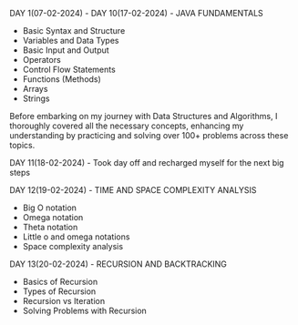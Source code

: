 	


DAY 1(07-02-2024) - DAY 10(17-02-2024) - JAVA FUNDAMENTALS
- Basic Syntax and Structure
- Variables and Data Types
- Basic Input and Output
- Operators
- Control Flow Statements
- Functions (Methods)
- Arrays
- Strings
  
Before embarking on my journey with Data Structures and Algorithms, I thoroughly covered all the necessary concepts, 
enhancing my understanding by practicing and solving over 100+ problems across these topics.

DAY 11(18-02-2024) - Took day off and recharged myself for the next big steps

DAY 12(19-02-2024) - TIME AND SPACE COMPLEXITY ANALYSIS
- Big O notation
- Omega notation
- Theta notation
- Little o and omega notations
- Space complexity analysis

DAY 13(20-02-2024) - RECURSION AND BACKTRACKING
- Basics of Recursion
- Types of Recursion
- Recursion vs Iteration
- Solving Problems with Recursion
